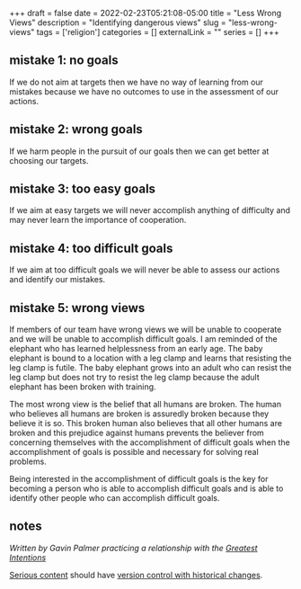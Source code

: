 +++ 
draft = false
date = 2022-02-23T05:21:08-05:00
title = "Less Wrong Views"
description = "Identifying dangerous views"
slug = "less-wrong-views" 
tags = ['religion']
categories = []
externalLink = ""
series = []
+++

## mistake 1: no goals

If we do not aim at targets then we have no way of learning from our mistakes because we have no outcomes to use in the assessment of our actions.

## mistake 2: wrong goals

If we harm people in the pursuit of our goals then we can get better at choosing our targets.

## mistake 3: too easy goals

If we aim at easy targets we will never accomplish anything of difficulty and may never learn the importance of cooperation.

## mistake 4: too difficult goals

If we aim at too difficult goals we will never be able to assess our actions and identify our mistakes.

## mistake 5: wrong views

If members of our team have wrong views we will be unable to cooperate and we will be unable to accomplish difficult goals.  I am reminded of the elephant who has learned helplessness from an early age.  The baby elephant is bound to a location with a leg clamp and learns that resisting the leg clamp is futile.  The baby elephant grows into an adult who can resist the leg clamp but does not try to resist the leg clamp because the adult elephant has been broken with training.

The most wrong view is the belief that all humans are broken.  The human who believes all humans are broken is assuredly broken because they believe it is so.  This broken human also believes that all other humans are broken and this prejudice against humans prevents the believer from concerning themselves with the accomplishment of difficult goals when the accomplishment of goals is possible and necessary for solving real problems.

Being interested in the accomplishment of difficult goals is the key for becoming a person who is able to accomplish difficult goals and is able to identify other people who can accomplish difficult goals.

## notes

*Written by Gavin Palmer practicing a relationship with the [Greatest Intentions](/posts/helping-the-greatest-intentions)*

[Serious content](/posts/content-creation) should have [version control with historical changes](https://github.com/heroLFG/hugo-herolfg-site/commits/dev/content/posts/reminders.md).
